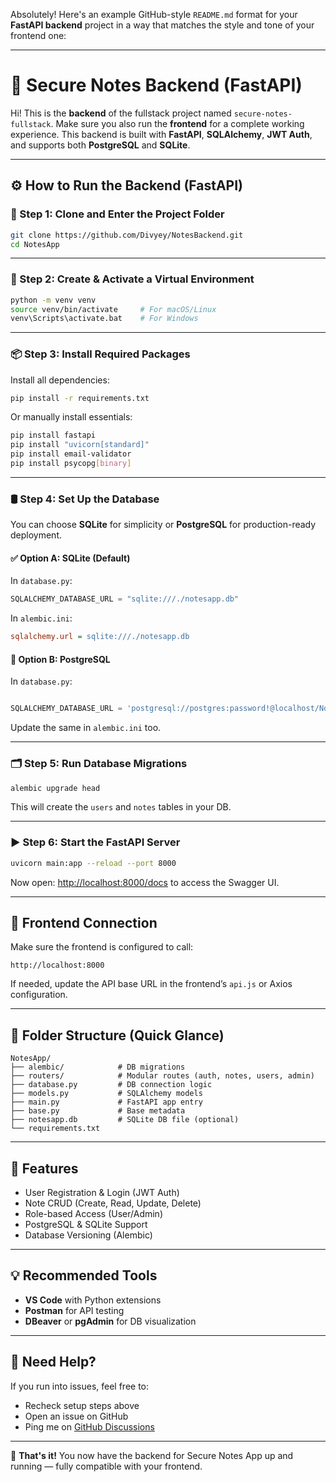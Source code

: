 Absolutely! Here's an example GitHub-style `README.md` format for your **FastAPI backend** project in a way that matches the style and tone of your frontend one:

---

# 🔐 Secure Notes Backend (FastAPI)

Hi! This is the **backend** of the fullstack project named `secure-notes-fullstack`. Make sure you also run the **frontend** for a complete working experience. This backend is built with **FastAPI**, **SQLAlchemy**, **JWT Auth**, and supports both **PostgreSQL** and **SQLite**.

---

## ⚙️ How to Run the Backend (FastAPI)

### 📁 Step 1: Clone and Enter the Project Folder

```bash
git clone https://github.com/Divyey/NotesBackend.git
cd NotesApp
```

---

### 🐍 Step 2: Create & Activate a Virtual Environment

```bash
python -m venv venv
source venv/bin/activate     # For macOS/Linux
venv\Scripts\activate.bat    # For Windows
```

---

### 📦 Step 3: Install Required Packages

Install all dependencies:

```bash
pip install -r requirements.txt
```

Or manually install essentials:

```bash
pip install fastapi
pip install "uvicorn[standard]"
pip install email-validator
pip install psycopg[binary]
```

---

### 🛢️ Step 4: Set Up the Database

You can choose **SQLite** for simplicity or **PostgreSQL** for production-ready deployment.

#### ✅ Option A: SQLite (Default)

In `database.py`:

```python
SQLALCHEMY_DATABASE_URL = "sqlite:///./notesapp.db"
```

In `alembic.ini`:

```ini
sqlalchemy.url = sqlite:///./notesapp.db
```

#### 🐘 Option B: PostgreSQL

In `database.py`:

```python

SQLALCHEMY_DATABASE_URL = 'postgresql://postgres:password!@localhost/NotesApplicationDatabase' 

```

Update the same in `alembic.ini` too.

---

### 🗂️ Step 5: Run Database Migrations

```bash
alembic upgrade head
```

This will create the `users` and `notes` tables in your DB.

---

### ▶️ Step 6: Start the FastAPI Server

```bash
uvicorn main:app --reload --port 8000
```

Now open: [http://localhost:8000/docs](http://localhost:8000/docs) to access the Swagger UI.

---

## 🔌 Frontend Connection

Make sure the frontend is configured to call:

```http
http://localhost:8000
```

If needed, update the API base URL in the frontend’s `api.js` or Axios configuration.

---

## 🧭 Folder Structure (Quick Glance)

```
NotesApp/
├── alembic/            # DB migrations
├── routers/            # Modular routes (auth, notes, users, admin)
├── database.py         # DB connection logic
├── models.py           # SQLAlchemy models
├── main.py             # FastAPI app entry
├── base.py             # Base metadata
├── notesapp.db         # SQLite DB file (optional)
└── requirements.txt
```

---

## 🔐 Features

- User Registration & Login (JWT Auth)
- Note CRUD (Create, Read, Update, Delete)
- Role-based Access (User/Admin)
- PostgreSQL & SQLite Support
- Database Versioning (Alembic)

---

## 💡 Recommended Tools

- **VS Code** with Python extensions
- **Postman** for API testing
- **DBeaver** or **pgAdmin** for DB visualization

---

## 💬 Need Help?

If you run into issues, feel free to:
- Recheck setup steps above
- Open an issue on GitHub
- Ping me on [GitHub Discussions](https://github.com/Divyey)

---

🎉 **That's it!** You now have the backend for Secure Notes App up and running — fully compatible with your frontend.
